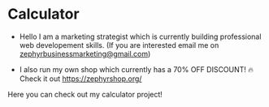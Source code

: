 # Calculator

- Hello I am a marketing strategist which is currently building professional web developement skills. (If you are interested email me on zephyrbusinessmarketing@gmail.com)
  
- I also run my own shop which currently has a 70% OFF DISCOUNT! 🔥 Check it out https://zephyrshop.org/
  
Here you can check out my calculator project!
